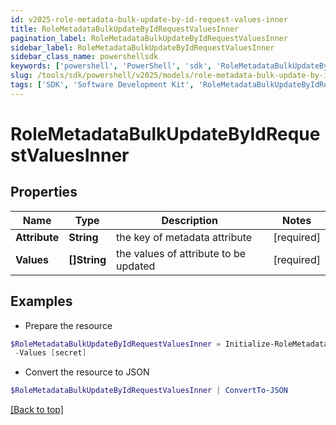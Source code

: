 ```yaml
---
id: v2025-role-metadata-bulk-update-by-id-request-values-inner
title: RoleMetadataBulkUpdateByIdRequestValuesInner
pagination_label: RoleMetadataBulkUpdateByIdRequestValuesInner
sidebar_label: RoleMetadataBulkUpdateByIdRequestValuesInner
sidebar_class_name: powershellsdk
keywords: ['powershell', 'PowerShell', 'sdk', 'RoleMetadataBulkUpdateByIdRequestValuesInner', 'V2025RoleMetadataBulkUpdateByIdRequestValuesInner'] 
slug: /tools/sdk/powershell/v2025/models/role-metadata-bulk-update-by-id-request-values-inner
tags: ['SDK', 'Software Development Kit', 'RoleMetadataBulkUpdateByIdRequestValuesInner', 'V2025RoleMetadataBulkUpdateByIdRequestValuesInner']
---
```



# RoleMetadataBulkUpdateByIdRequestValuesInner

## Properties

Name | Type | Description | Notes
------------ | ------------- | ------------- | -------------
**Attribute** | **String** | the key of metadata attribute | [required]
**Values** | **[]String** | the values of attribute to be updated | [required]

## Examples

- Prepare the resource
```powershell
$RoleMetadataBulkUpdateByIdRequestValuesInner = Initialize-RoleMetadataBulkUpdateByIdRequestValuesInner  -Attribute iscFederalClassifications `
 -Values [secret]
```

- Convert the resource to JSON
```powershell
$RoleMetadataBulkUpdateByIdRequestValuesInner | ConvertTo-JSON
```


[[Back to top]](#) 

